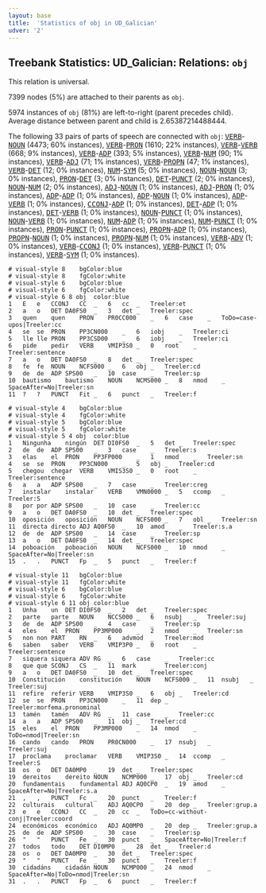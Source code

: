 ```yaml
---
layout: base
title:  'Statistics of obj in UD_Galician'
udver: '2'
---
```


## Treebank Statistics: UD_Galician: Relations: `obj`

This relation is universal.

7399 nodes (5%) are attached to their parents as `obj`.

5974 instances of `obj` (81%) are left-to-right (parent precedes child).
Average distance between parent and child is 2.65387214488444.

The following 33 pairs of parts of speech are connected with `obj`: <tt><a href="gl-pos-VERB.html">VERB</a></tt>-<tt><a href="gl-pos-NOUN.html">NOUN</a></tt> (4473; 60% instances), <tt><a href="gl-pos-VERB.html">VERB</a></tt>-<tt><a href="gl-pos-PRON.html">PRON</a></tt> (1610; 22% instances), <tt><a href="gl-pos-VERB.html">VERB</a></tt>-<tt><a href="gl-pos-VERB.html">VERB</a></tt> (668; 9% instances), <tt><a href="gl-pos-VERB.html">VERB</a></tt>-<tt><a href="gl-pos-ADP.html">ADP</a></tt> (393; 5% instances), <tt><a href="gl-pos-VERB.html">VERB</a></tt>-<tt><a href="gl-pos-NUM.html">NUM</a></tt> (90; 1% instances), <tt><a href="gl-pos-VERB.html">VERB</a></tt>-<tt><a href="gl-pos-ADJ.html">ADJ</a></tt> (71; 1% instances), <tt><a href="gl-pos-VERB.html">VERB</a></tt>-<tt><a href="gl-pos-PROPN.html">PROPN</a></tt> (47; 1% instances), <tt><a href="gl-pos-VERB.html">VERB</a></tt>-<tt><a href="gl-pos-DET.html">DET</a></tt> (12; 0% instances), <tt><a href="gl-pos-NUM.html">NUM</a></tt>-<tt><a href="gl-pos-SYM.html">SYM</a></tt> (5; 0% instances), <tt><a href="gl-pos-NOUN.html">NOUN</a></tt>-<tt><a href="gl-pos-NOUN.html">NOUN</a></tt> (3; 0% instances), <tt><a href="gl-pos-PRON.html">PRON</a></tt>-<tt><a href="gl-pos-DET.html">DET</a></tt> (3; 0% instances), <tt><a href="gl-pos-DET.html">DET</a></tt>-<tt><a href="gl-pos-PUNCT.html">PUNCT</a></tt> (2; 0% instances), <tt><a href="gl-pos-NOUN.html">NOUN</a></tt>-<tt><a href="gl-pos-NUM.html">NUM</a></tt> (2; 0% instances), <tt><a href="gl-pos-ADJ.html">ADJ</a></tt>-<tt><a href="gl-pos-NOUN.html">NOUN</a></tt> (1; 0% instances), <tt><a href="gl-pos-ADJ.html">ADJ</a></tt>-<tt><a href="gl-pos-PRON.html">PRON</a></tt> (1; 0% instances), <tt><a href="gl-pos-ADP.html">ADP</a></tt>-<tt><a href="gl-pos-ADP.html">ADP</a></tt> (1; 0% instances), <tt><a href="gl-pos-ADP.html">ADP</a></tt>-<tt><a href="gl-pos-NOUN.html">NOUN</a></tt> (1; 0% instances), <tt><a href="gl-pos-ADP.html">ADP</a></tt>-<tt><a href="gl-pos-VERB.html">VERB</a></tt> (1; 0% instances), <tt><a href="gl-pos-CCONJ.html">CCONJ</a></tt>-<tt><a href="gl-pos-ADP.html">ADP</a></tt> (1; 0% instances), <tt><a href="gl-pos-DET.html">DET</a></tt>-<tt><a href="gl-pos-ADP.html">ADP</a></tt> (1; 0% instances), <tt><a href="gl-pos-DET.html">DET</a></tt>-<tt><a href="gl-pos-VERB.html">VERB</a></tt> (1; 0% instances), <tt><a href="gl-pos-NOUN.html">NOUN</a></tt>-<tt><a href="gl-pos-PUNCT.html">PUNCT</a></tt> (1; 0% instances), <tt><a href="gl-pos-NOUN.html">NOUN</a></tt>-<tt><a href="gl-pos-VERB.html">VERB</a></tt> (1; 0% instances), <tt><a href="gl-pos-NUM.html">NUM</a></tt>-<tt><a href="gl-pos-ADP.html">ADP</a></tt> (1; 0% instances), <tt><a href="gl-pos-NUM.html">NUM</a></tt>-<tt><a href="gl-pos-PUNCT.html">PUNCT</a></tt> (1; 0% instances), <tt><a href="gl-pos-PRON.html">PRON</a></tt>-<tt><a href="gl-pos-PUNCT.html">PUNCT</a></tt> (1; 0% instances), <tt><a href="gl-pos-PROPN.html">PROPN</a></tt>-<tt><a href="gl-pos-ADP.html">ADP</a></tt> (1; 0% instances), <tt><a href="gl-pos-PROPN.html">PROPN</a></tt>-<tt><a href="gl-pos-NOUN.html">NOUN</a></tt> (1; 0% instances), <tt><a href="gl-pos-PROPN.html">PROPN</a></tt>-<tt><a href="gl-pos-NUM.html">NUM</a></tt> (1; 0% instances), <tt><a href="gl-pos-VERB.html">VERB</a></tt>-<tt><a href="gl-pos-ADV.html">ADV</a></tt> (1; 0% instances), <tt><a href="gl-pos-VERB.html">VERB</a></tt>-<tt><a href="gl-pos-CCONJ.html">CCONJ</a></tt> (1; 0% instances), <tt><a href="gl-pos-VERB.html">VERB</a></tt>-<tt><a href="gl-pos-PUNCT.html">PUNCT</a></tt> (1; 0% instances), <tt><a href="gl-pos-VERB.html">VERB</a></tt>-<tt><a href="gl-pos-SYM.html">SYM</a></tt> (1; 0% instances).


~~~ conllu
# visual-style 8	bgColor:blue
# visual-style 8	fgColor:white
# visual-style 6	bgColor:blue
# visual-style 6	fgColor:white
# visual-style 6 8 obj	color:blue
1	E	e	CCONJ	CC	_	6	cc	_	Treeler:et
2	a	o	DET	DA0FS0	_	3	det	_	Treeler:spec
3	quen	quen	PRON	PR0CC000	_	6	case	_	ToDo=case-upos|Treeler:cc
4	se	se	PRON	PP3CN000	_	6	iobj	_	Treeler:ci
5	lle	lle	PRON	PP3CSD00	_	6	iobj	_	Treeler:ci
6	pide	pedir	VERB	VMIP3S0	_	0	root	_	Treeler:sentence
7	a	o	DET	DA0FS0	_	8	det	_	Treeler:spec
8	fe	fe	NOUN	NCFS000	_	6	obj	_	Treeler:cd
9	de	de	ADP	SPS00	_	10	case	_	Treeler:sp
10	bautismo	bautismo	NOUN	NCMS000	_	8	nmod	_	SpaceAfter=No|Treeler:sn
11	?	?	PUNCT	Fit	_	6	punct	_	Treeler:f

~~~


~~~ conllu
# visual-style 4	bgColor:blue
# visual-style 4	fgColor:white
# visual-style 5	bgColor:blue
# visual-style 5	fgColor:white
# visual-style 5 4 obj	color:blue
1	Ningunha	ningún	DET	DI0FS0	_	5	det	_	Treeler:spec
2	de	de	ADP	SPS00	_	3	case	_	Treeler:s
3	elas	el	PRON	PP3FP000	_	1	nmod	_	Treeler:sn
4	se	se	PRON	PP3CN000	_	5	obj	_	Treeler:cd
5	chegou	chegar	VERB	VMIS3S0	_	0	root	_	Treeler:sentence
6	a	a	ADP	SPS00	_	7	case	_	Treeler:creg
7	instalar	instalar	VERB	VMN0000	_	5	ccomp	_	Treeler:S
8	por	por	ADP	SPS00	_	10	case	_	Treeler:cc
9	a	o	DET	DA0FS0	_	10	det	_	Treeler:spec
10	oposición	oposición	NOUN	NCFS000	_	7	obl	_	Treeler:sn
11	directa	directo	ADJ	AQ0FS0	_	10	amod	_	Treeler:s.a
12	de	de	ADP	SPS00	_	14	case	_	Treeler:sp
13	a	o	DET	DA0FS0	_	14	det	_	Treeler:spec
14	poboación	poboación	NOUN	NCFS000	_	10	nmod	_	SpaceAfter=No|Treeler:sn
15	.	.	PUNCT	Fp	_	5	punct	_	Treeler:f

~~~


~~~ conllu
# visual-style 11	bgColor:blue
# visual-style 11	fgColor:white
# visual-style 6	bgColor:blue
# visual-style 6	fgColor:white
# visual-style 6 11 obj	color:blue
1	Unha	un	DET	DI0FS0	_	2	det	_	Treeler:spec
2	parte	parte	NOUN	NCCS000	_	6	nsubj	_	Treeler:suj
3	de	de	ADP	SPS00	_	4	case	_	Treeler:sp
4	eles	el	PRON	PP3MP000	_	2	nmod	_	Treeler:sn
5	non	non	PART	RN	_	6	advmod	_	Treeler:mod
6	saben	saber	VERB	VMIP3P0	_	0	root	_	Treeler:sentence
7	siquera	siquera	ADV	RG	_	6	case	_	Treeler:cc
8	que	que	SCONJ	CS	_	11	mark	_	Treeler:conj
9	a	o	DET	DA0FS0	_	10	det	_	Treeler:spec
10	Constitución	constitución	NOUN	NCFS000	_	11	nsubj	_	Treeler:suj
11	refire	referir	VERB	VMIP3S0	_	6	obj	_	Treeler:cd
12	se	se	PRON	PP3CN000	_	11	dep	_	Treeler:morfema.pronominal
13	tamén	tamén	ADV	RG	_	11	case	_	Treeler:cc
14	a	a	ADP	SPS00	_	11	obj	_	Treeler:cd
15	eles	el	PRON	PP3MP000	_	14	nmod	_	ToDo=nmod|Treeler:sn
16	cando	cando	PRON	PR0CN000	_	17	nsubj	_	Treeler:suj
17	proclama	proclamar	VERB	VMIP3S0	_	14	ccomp	_	Treeler:S
18	os	o	DET	DA0MP0	_	19	det	_	Treeler:spec
19	dereitos	dereito	NOUN	NCMP000	_	17	obj	_	Treeler:cd
20	fundamentais	fundamental	ADJ	AQ0CP0	_	19	amod	_	SpaceAfter=No|Treeler:s.a
21	,	,	PUNCT	Fc	_	20	punct	_	Treeler:f
22	culturais	cultural	ADJ	AQ0CP0	_	20	dep	_	Treeler:grup.a
23	e	e	CCONJ	CC	_	20	cc	_	ToDo=cc-without-conj|Treeler:coord
24	económicos	económico	ADJ	AQ0MP0	_	20	dep	_	Treeler:grup.a
25	de	de	ADP	SPS00	_	30	case	_	Treeler:sp
26	"	"	PUNCT	Fe	_	30	punct	_	SpaceAfter=No|Treeler:f
27	todos	todo	DET	DI0MP0	_	28	det	_	Treeler:d
28	os	o	DET	DA0MP0	_	30	det	_	Treeler:spec
29	"	"	PUNCT	Fe	_	30	punct	_	Treeler:f
30	cidadáns	cidadán	NOUN	NCMP000	_	24	nmod	_	SpaceAfter=No|ToDo=nmod|Treeler:sn
31	.	.	PUNCT	Fp	_	6	punct	_	Treeler:f

~~~


